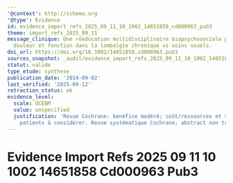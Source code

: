 ```yaml
---
'@context': http://schema.org
'@type': Evidence
id: evidence_import_refs_2025_09_11_10_1002_14651858_cd000963_pub3
theme: import_refs_2025_09_11
message_clinique: Une rééducation multidisciplinaire biopsychosociale peut améliorer
  douleur et fonction dans la lombalgie chronique vs soins usuels.
doi_url: https://doi.org/10.1002/14651858.cd000963.pub3
sources_snapshot: _audit/evidence_import_refs_2025_09_11_10_1002_14651858_cd000963_pub3.json
statut: valide
type_etude: synthese
publication_date: '2014-09-02'
last_verified: '2025-09-12'
retraction_status: ok
evidence_level:
  scale: OCEBM
  value: unspecified
  justification: 'Revue Cochrane: bénéfice modéré; coût/ressources et sélection des
    patients à considérer. Revue systématique Cochrane; abstract non trouvé (audit).'
---
```

# Evidence Import Refs 2025 09 11 10 1002 14651858 Cd000963 Pub3

